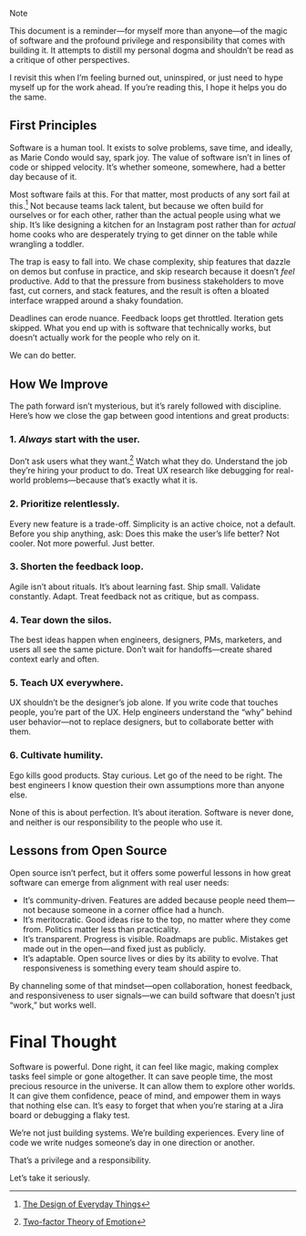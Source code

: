 > [!NOTE]
> This document is a reminder—for myself more than anyone—of the magic of software and the profound privilege and responsibility that comes with building it. It attempts to distill my personal dogma and shouldn’t be read as a critique of other perspectives.
>
> I revisit this when I’m feeling burned out, uninspired, or just need to hype myself up for the work ahead. If you’re reading this, I hope it helps you do the same.

## First Principles

Software is a human tool. It exists to solve problems, save time, and ideally, as Marie Condo would say, spark joy. The value of software isn’t in lines of code or shipped velocity. It’s whether someone, somewhere, had a better day because of it.

Most software fails at this. For that matter, most products of any sort fail at this.[^1] Not because teams lack talent, but because we often build for ourselves or for each other, rather than the actual people using what we ship. It’s like designing a kitchen for an Instagram post rather than for _actual_ home cooks who are desperately trying to get dinner on the table while wrangling a toddler.

The trap is easy to fall into. We chase complexity, ship features that dazzle on demos but confuse in practice, and skip research because it doesn’t _feel_ productive. Add to that the pressure from business stakeholders to move fast, cut corners, and stack features, and the result is often a bloated interface wrapped around a shaky foundation.

Deadlines can erode nuance. Feedback loops get throttled. Iteration gets skipped. What you end up with is software that technically works, but doesn’t actually work for the people who rely on it.

We can do better.

## How We Improve

The path forward isn’t mysterious, but it’s rarely followed with discipline. Here’s how we close the gap between good intentions and great products:

### 1. _Always_ start with the user.

Don’t ask users what they want.[^2] Watch what they do. Understand the job they’re hiring your product to do. Treat UX research like debugging for real-world problems—because that’s exactly what it is.

### 2. Prioritize relentlessly.

Every new feature is a trade-off. Simplicity is an active choice, not a default. Before you ship anything, ask: Does this make the user’s life better? Not cooler. Not more powerful. Just better.

### 3. Shorten the feedback loop.

Agile isn’t about rituals. It’s about learning fast. Ship small. Validate constantly. Adapt. Treat feedback not as critique, but as compass.

### 4. Tear down the silos.

The best ideas happen when engineers, designers, PMs, marketers, and users all see the same picture. Don’t wait for handoffs—create shared context early and often.

### 5. Teach UX everywhere.

UX shouldn’t be the designer’s job alone. If you write code that touches people, you’re part of the UX. Help engineers understand the “why” behind user behavior—not to replace designers, but to collaborate better with them.

### 6. Cultivate humility.

Ego kills good products. Stay curious. Let go of the need to be right. The best engineers I know question their own assumptions more than anyone else.

None of this is about perfection. It’s about iteration. Software is never done, and neither is our responsibility to the people who use it.

## Lessons from Open Source

Open source isn’t perfect, but it offers some powerful lessons in how great software can emerge from alignment with real user needs:

- It’s community-driven. Features are added because people need them—not because someone in a corner office had a hunch.
- It’s meritocratic. Good ideas rise to the top, no matter where they come from. Politics matter less than practicality.
- It’s transparent. Progress is visible. Roadmaps are public. Mistakes get made out in the open—and fixed just as publicly.
- It’s adaptable. Open source lives or dies by its ability to evolve. That responsiveness is something every team should aspire to.

By channeling some of that mindset—open collaboration, honest feedback, and responsiveness to user signals—we can build software that doesn’t just “work,” but works well.

# Final Thought

Software is powerful. Done right, it can feel like magic, making complex tasks feel simple or gone altogether. It can save people time, the most precious resource in the universe. It can allow them to explore other worlds. It can give them confidence, peace of mind, and empower them in ways that nothing else can. It’s easy to forget that when you’re staring at a Jira board or debugging a flaky test.

We’re not just building systems. We’re building experiences. Every line of code we write nudges someone’s day in one direction or another.

That’s a privilege and a responsibility.

Let’s take it seriously.

[^1]: [The Design of Everyday Things](https://dl.icdst.org/pdfs/files4/4bb8d08a9b309df7d86e62ec4056ceef.pdf)
[^2]: [Two-factor Theory of Emotion](https://en.wikipedia.org/wiki/Two-factor_theory_of_emotion)
